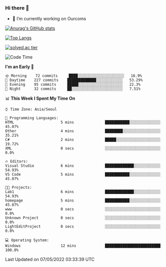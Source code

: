 ### Hi there 👋

- 🔭 I’m currently working on Ourcoms

<!--
**Rhange/Rhange** is a ✨ _special_ ✨ repository because its `README.md` (this file) appears on your GitHub profile.

Here are some ideas to get you started:

- 🌱 I’m currently learning ...
- 👯 I’m looking to collaborate on ...
- 🤔 I’m looking for help with ...
- 💬 Ask me about ...
- 📫 How to reach me: ...
- 😄 Pronouns: ...
- ⚡ Fun fact: ...
-->

[![Anurag's GitHub stats](https://github-readme-stats.vercel.app/api?username=rhange&show_icons=true&theme=gruvbox)](https://github.com/anuraghazra/github-readme-stats)

[![Top Langs](https://github-readme-stats.vercel.app/api/top-langs/?username=rhange&layout=compact&theme=gruvbox)](https://github.com/anuraghazra/github-readme-stats)

[![solved.ac tier](http://mazassumnida.wtf/api/generate_badge?boj=rhange0511)](https://solved.ac/rhange0511)

  <!--START_SECTION:waka-->
![Code Time](http://img.shields.io/badge/Code%20Time-452%20hrs%205%20mins-blue)

**I'm an Early 🐤** 

```text
🌞 Morning    72 commits     ████░░░░░░░░░░░░░░░░░░░░░   16.9% 
🌆 Daytime    227 commits    █████████████░░░░░░░░░░░░   53.29% 
🌃 Evening    95 commits     █████░░░░░░░░░░░░░░░░░░░░   22.3% 
🌙 Night      32 commits     ██░░░░░░░░░░░░░░░░░░░░░░░   7.51%

```


📊 **This Week I Spent My Time On** 

```text
⌚︎ Time Zone: Asia/Seoul

💬 Programming Languages: 
HTML                     5 mins              ███████████░░░░░░░░░░░░░░   45.07% 
Other                    4 mins              ████████░░░░░░░░░░░░░░░░░   35.21% 
C#                       2 mins              █████░░░░░░░░░░░░░░░░░░░░   19.72% 
XML                      0 secs              ░░░░░░░░░░░░░░░░░░░░░░░░░   0.0%

🔥 Editors: 
Visual Studio            6 mins              █████████████░░░░░░░░░░░░   54.93% 
VS Code                  5 mins              ███████████░░░░░░░░░░░░░░   45.07%

🐱‍💻 Projects: 
Lab1                     6 mins              █████████████░░░░░░░░░░░░   54.93% 
homepage                 5 mins              ███████████░░░░░░░░░░░░░░   45.07% 
www                      0 secs              ░░░░░░░░░░░░░░░░░░░░░░░░░   0.0% 
Unknown Project          0 secs              ░░░░░░░░░░░░░░░░░░░░░░░░░   0.0% 
LightEditProject         0 secs              ░░░░░░░░░░░░░░░░░░░░░░░░░   0.0%

💻 Operating System: 
Windows                  12 mins             █████████████████████████   100.0%

```


 Last Updated on 07/05/2022 03:33:39 UTC
<!--END_SECTION:waka-->
